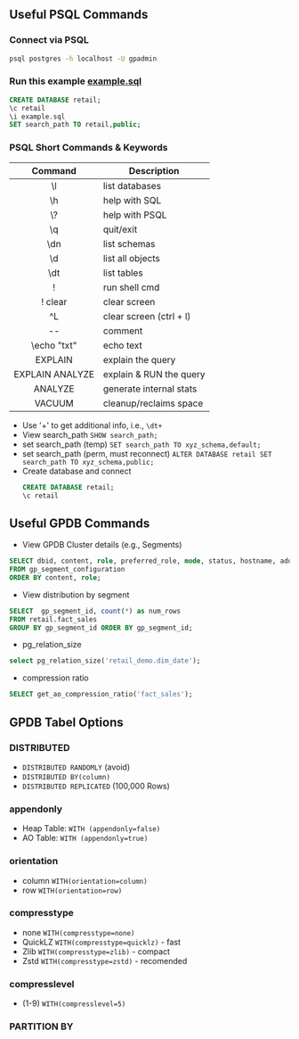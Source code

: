 ## Useful PSQL Commands
### Connect via PSQL
```bash
psql postgres -h localhost -U gpadmin
```

### Run this example [example.sql](example.sql)
```sql
CREATE DATABASE retail;
\c retail
\i example.sql
SET search_path TO retail,public;
```

### PSQL Short Commands & Keywords
| Command | Description |
|:-------:|-------------|
|\l| list databases |
|\h| help with SQL |
|\\?| help with PSQL |
|\q| quit/exit|
|\dn| list schemas |
|\d| list all objects |
|\dt| list tables |
|\!| run shell cmd |
|\! clear| clear screen|
|^L| clear screen (ctrl + l) |
|--| comment|
|\echo "txt"| echo text|
|EXPLAIN| explain the query|
|EXPLAIN ANALYZE| explain & RUN the query|
|ANALYZE| generate internal stats|
|VACUUM| cleanup/reclaims space|

* Use '+' to get additional info, i.e., `\dt+`
* View search_path `SHOW search_path;`
* set search_path (temp) `SET search_path TO xyz_schema,default;`
* set search_path (perm, must reconnect) `ALTER DATABASE retail SET search_path TO xyz_schema,public;`
* Create database and connect
    ```sql
    CREATE DATABASE retail;
    \c retail
    ```

## Useful GPDB Commands
* View GPDB Cluster details (e.g., Segments)
```sql
SELECT dbid, content, role, preferred_role, mode, status, hostname, address, port, datadir
FROM gp_segment_configuration
ORDER BY content, role;
```
* View distribution by segment
```sql
SELECT  gp_segment_id, count(*) as num_rows
FROM retail.fact_sales
GROUP BY gp_segment_id ORDER BY gp_segment_id;
```
* pg_relation_size
```sql
select pg_relation_size('retail_demo.dim_date');
```
* compression ratio
```sql
SELECT get_ao_compression_ratio('fact_sales');
```

## GPDB Tabel Options
### DISTRIBUTED
* `DISTRIBUTED RANDOMLY` (avoid)
* `DISTRIBUTED BY(column)`
* `DISTRIBUTED REPLICATED` (100,000 Rows)

### appendonly
* Heap Table: `WITH (appendonly=false)`
* AO Table: `WITH (appendonly=true)`

### orientation
* column `WITH(orientation=column)`
* row `WITH(orientation=row)`

### compresstype
* none `WITH(compresstype=none)`
* QuickLZ `WITH(compresstype=quicklz)` - fast
* Zlib `WITH(compresstype=zlib)` - compact
* Zstd `WITH(compresstype=zstd)` - recomended 

### compresslevel
* (1-9) `WITH(compresslevel=5)`

### PARTITION BY